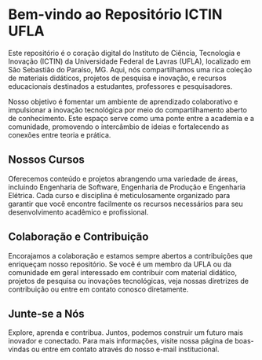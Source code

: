 # Bem-vindo ao Repositório ICTIN UFLA

Este repositório é o coração digital do Instituto de Ciência, Tecnologia e Inovação (ICTIN) da Universidade Federal de Lavras (UFLA), localizado em São Sebastião do Paraíso, MG. Aqui, nós compartilhamos uma rica coleção de materiais didáticos, projetos de pesquisa e inovação, e recursos educacionais destinados a estudantes, professores e pesquisadores.

Nosso objetivo é fomentar um ambiente de aprendizado colaborativo e impulsionar a inovação tecnológica por meio do compartilhamento aberto de conhecimento. Este espaço serve como uma ponte entre a academia e a comunidade, promovendo o intercâmbio de ideias e fortalecendo as conexões entre teoria e prática.

## Nossos Cursos

Oferecemos conteúdo e projetos abrangendo uma variedade de áreas, incluindo Engenharia de Software, Engenharia de Produção e Engenharia Elétrica. Cada curso e disciplina é meticulosamente organizado para garantir que você encontre facilmente os recursos necessários para seu desenvolvimento acadêmico e profissional.

## Colaboração e Contribuição

Encorajamos a colaboração e estamos sempre abertos a contribuições que enriqueçam nosso repositório. Se você é um membro da UFLA ou da comunidade em geral interessado em contribuir com material didático, projetos de pesquisa ou inovações tecnológicas, veja nossas diretrizes de contribuição ou entre em contato conosco diretamente.

## Junte-se a Nós

Explore, aprenda e contribua. Juntos, podemos construir um futuro mais inovador e conectado. Para mais informações, visite nossa página de boas-vindas ou entre em contato através do nosso e-mail institucional.
